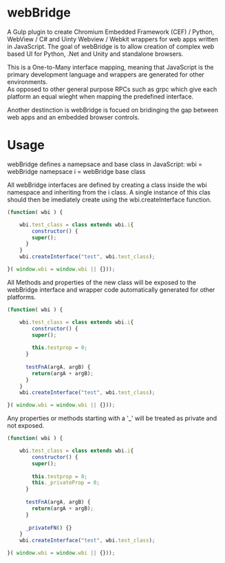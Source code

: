 # webBridge
A Gulp plugin to create Chromium Embedded Framework (CEF) / Python, WebView / C# and Uinty Webview / Webkit wrappers for web apps written in JavaScript.
The goal of webBridge is to allow creation of complex web based UI for Python, .Net and Unity and standalone browsers.

This is a One-to-Many interface mapping, meaning that JavaScript is the primary development language and wrappers are generated for other environments.  
As opposed to other general purpose RPCs such as grpc which give each platform an equal wieght when mapping the predefined interface.

Another destinction is webBridge is focued on bridinging the gap between web apps and an embedded browser controls.

# Usage
webBridge defines a namepsace and base class in JavaScript:
wbi = webBridge namepsace
i = webBridge base class

All webBridge interfaces are defined by creating a class inside the wbi namespace and inheriting from the i class.  A single instance of this clas should then be 
imediately create using the wbi.createInterface function.

```javascript
(function( wbi ) {

    wbi.test_class = class extends wbi.i{
    	constructor() {
      	super();      	
      }      
    }
    wbi.createInterface("test", wbi.test_class);

}( window.wbi = window.wbi || {}));
```

All Methods and properties of the new class will be exposed to the webBridge interface and wrapper code automatically generated for other platforms.

```javascript
(function( wbi ) {

    wbi.test_class = class extends wbi.i{
    	constructor() {
      	super();
        
        this.testprop = 0;
      }
      
      testFnA(argA, argB) {
      	return(argA + argB);
      }
    }
    wbi.createInterface("test", wbi.test_class);

}( window.wbi = window.wbi || {}));
```

Any properties or methods starting with a '_' will be treated as private and not exposed.

```javascript
(function( wbi ) {

    wbi.test_class = class extends wbi.i{
    	constructor() {
      	super();
        
        this.testprop = 0;
        this._privateProp = 0;
      }
      
      testFnA(argA, argB) {
      	return(argA + argB);
      }
      
      _privateFN() {}
    }
    wbi.createInterface("test", wbi.test_class);

}( window.wbi = window.wbi || {}));
```